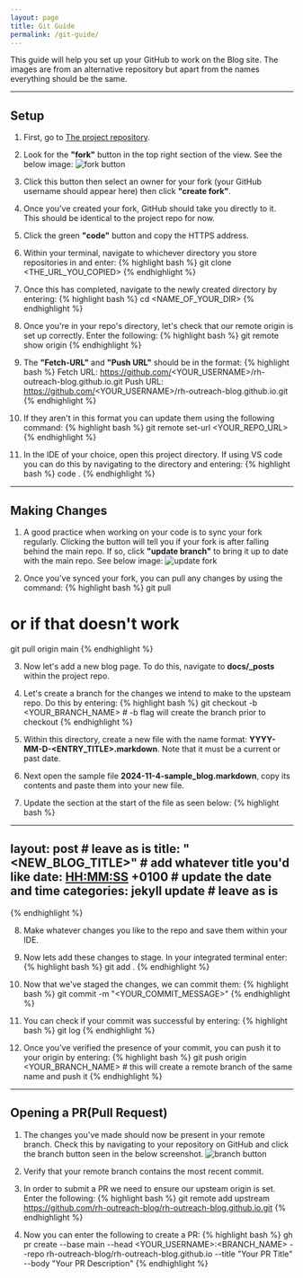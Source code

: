 ```yaml
---
layout: page
title: Git Guide
permalink: /git-guide/
---
```


This guide will help you set up your GitHub to work on the Blog site.
The images are from an alternative repository but apart from the names everything should be the same.


---
## Setup

1. First, go to [The project repository](https://github.com/rh-outreach-blog/rh-outreach-blog.github.io).
  
2. Look for the **"fork"** button in the top right section of the view. See the below image:
![fork button](/images/fork-button.png)

3. Click this button then select an owner for your fork (your GitHub username should appear here) then click **"create fork"**.

4. Once you've created your fork, GitHub should take you directly to it. This should be identical to the project repo for now.

5. Click the green **"code"** button and copy the HTTPS address.

6. Within your terminal, navigate to whichever directory you store repositories in and enter:
{% highlight bash %}
git clone <THE_URL_YOU_COPIED>
{% endhighlight %}

7. Once this has completed, navigate to the newly created directory by entering:
{% highlight bash %}
cd <NAME_OF_YOUR_DIR>
{% endhighlight %}

8. Once you're in your repo's directory, let's check that our remote origin is set up correctly. Enter the following:
{% highlight bash %}
git remote show origin
{% endhighlight %}

9. The **"Fetch-URL"** and **"Push URL"** should be in the format:
{% highlight bash %}
Fetch URL: https://github.com/<YOUR_USERNAME>/rh-outreach-blog.github.io.git
Push  URL: https://github.com/<YOUR_USERNAME>/rh-outreach-blog.github.io.git
{% endhighlight %}

10. If they aren't in this format you can update them using the following command:
{% highlight bash %}
git remote set-url <YOUR_REPO_URL>
{% endhighlight %}

11. In the IDE of your choice, open this project directory. If using VS code you can do this by navigating to the directory and entering:
{% highlight bash %}
code .
{% endhighlight %}

---
## Making Changes

1. A good practice when working on your code is to sync your fork regularly. Clicking the button will tell you if your fork is after falling behind the main repo. If so, click **"update branch"** to bring it up to date with the main repo. See below image:
![update fork](/images/update-fork.png)

2. Once you've synced your fork, you can pull any changes by using the command:
{% highlight bash %}
git pull
# or if that doesn't work
git pull origin main
{% endhighlight %}

3. Now let's add a new blog page. To do this, navigate to **docs/_posts** within the project repo.

4. Let's create a branch for the changes we intend to make to the upsteam repo. Do this by entering:
{% highlight bash %}
git checkout -b <YOUR_BRANCH_NAME> # -b flag will create the branch prior to checkout
{% endhighlight %}

5. Within this directory, create a new file with the name format: **YYYY-MM-D-<ENTRY_TITLE>.markdown**. Note that it must be a current or past date.

6. Next open the sample file **2024-11-4-sample_blog.markdown**, copy its contents and paste them into your new file.

7. Update the section at the start of the file as seen below:
{% highlight bash %}
---
layout: post # leave as is
title:  "<NEW_BLOG_TITLE>" # add whatever title you'd like
date:   <YYYY-MM-D> <HH:MM:SS> +0100 # update the date and time
categories: jekyll update # leave as is
---
{% endhighlight %}

8. Make whatever changes you like to the repo and save them within your IDE.

9. Now lets add these changes to stage. In your integrated terminal enter:
{% highlight bash %}
git add .
{% endhighlight %}

10. Now that we've staged the changes, we can commit them:
{% highlight bash %}
git commit -m "<YOUR_COMMIT_MESSAGE>"
{% endhighlight %}

11. You can check if your commit was successful by entering:
{% highlight bash %}
git log
{% endhighlight %}

12. Once you've verified the presence of your commit, you can push it to your origin by entering:
{% highlight bash %}
git push origin <YOUR_BRANCH_NAME> # this will create a remote branch of the same name and push it
{% endhighlight %}


---
## Opening a PR(Pull Request)

1. The changes you've made should now be present in your remote branch. Check this by navigating to your repository on GitHub and click the branch button seen in the below screenshot.
![branch button](/images/branch-icon.png)

2. Verify that your remote branch contains the most recent commit.
   
3. In order to submit a PR we need to ensure our upsteam origin is set. Enter the following:
{% highlight bash %}
git remote add upstream https://github.com/rh-outreach-blog/rh-outreach-blog.github.io.git
{% endhighlight %}

4. Now you can enter the following to create a PR:
{% highlight bash %}
gh pr create --base main --head <YOUR_USERNAME>:<BRANCH_NAME> --repo rh-outreach-blog/rh-outreach-blog.github.io --title "Your PR Title" --body "Your PR Description"
{% endhighlight %}




